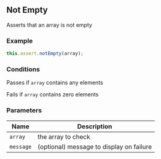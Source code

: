 ## Not Empty 

Asserts that an array is not empty 

### Example 

```ts 
this.assert.notEmpty(array);
``` 

### Conditions 

Passes if `array` contains any elements

Fails if `array` contains zero elements 

### Parameters 

| Name | Description | 
|---|---| 
| `array` | the array to check |
| `message` | (optional) message to display on failure |